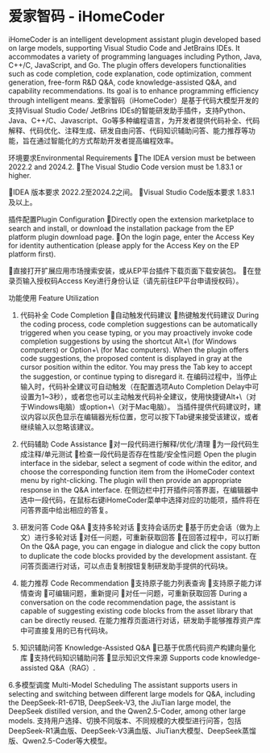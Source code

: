 # 爱家智码 - iHomeCoder

iHomeCoder is an intelligent development assistant plugin developed based on large models, supporting Visual Studio Code and JetBrains IDEs. It accommodates a variety of programming languages including Python, Java, C++/C, JavaScript, and Go. The plugin offers developers functionalities such as code completion, code explanation, code optimization, comment generation, free-form R&D Q&A, code knowledge-assisted Q&A, and capability recommendations. Its goal is to enhance programming efficiency through intelligent means.
爱家智码（iHomeCoder）是基于代码大模型开发的支持Visual Studio Code/ JetBrins IDEs的智能研发助手插件，支持Python、Java、C++/C、Javascript、Go等多种编程语言，为开发者提供代码补全、代码解释、代码优化、注释生成、研发自由问答、代码知识辅助问答、能力推荐等功能，旨在通过智能化的方式帮助开发者提高编程效率。

环境要求Environmental Requirements
The IDEA version must be between 2022.2 and 2024.2.
The Visual Studio Code version must be 1.83.1 or higher.

IDEA 版本要求 2022.2至2024.2之间。
Visual Studio Code版本要求 1.83.1 及以上。

插件配置Plugin Configuration
Directly open the extension marketplace to search and install, or download the installation package from the EP platform plugin download page.
On the login page, enter the Access Key for identity authentication (please apply for the Access Key on the EP platform first).

直接打开扩展应用市场搜索安装，或从EP平台插件下载页面下载安装包。
在登录页输入授权码Access Key进行身份认证（请先前往EP平台申请授权码）。

功能使用 Feature Utilization
1. 代码补全 Code Completion
自动触发代码建议
热键触发代码建议
During the coding process, code completion suggestions can be automatically triggered when you cease typing, or you may proactively invoke code completion suggestions by using the shortcut Alt+\ (for Windows computers) or Option+\ (for Mac computers).
When the plugin offers code suggestions, the proposed content is displayed in gray at the cursor position within the editor. You may press the Tab key to accept the suggestion, or continue typing to disregard it.
在编码过程中，当停止输入时，代码补全建议可自动触发（在配置选项Auto Completion Delay中可设置为1~3秒），或者您也可以主动触发代码补全建议，使用快捷键Alt+\（对于Windows电脑）或option+\（对于Mac电脑）。
当插件提供代码建议时，建议内容以灰色显示在编辑器光标位置，您可以按下Tab键来接受该建议，或者继续输入以忽略该建议。

2. 代码辅助 Code Assistance
对一段代码进行解释/优化/清理
为一段代码生成注释/单元测试
检查一段代码是否存在性能/安全性问题
Open the plugin interface in the sidebar, select a segment of code within the editor, and choose the corresponding function item from the iHomeCoder context menu by right-clicking. The plugin will then provide an appropriate response in the Q&A interface.
在侧边栏中打开插件问答界面，在编辑器中选中一段代码，在鼠标右键iHomeCoder菜单中选择对应的功能项，插件将在问答界面中给出相应的答复。

3. 研发问答 Code Q&A
支持多轮对话
支持会话历史
基于历史会话（做为上文）进行多轮对话
对任一问题，可重新获取回答
在回答过程中，可以打断
On the Q&A page, you can engage in dialogue and click the copy button to duplicate the code blocks provided by the development assistant.
在问答页面进行对话，可以点击复制按钮复制研发助手提供的代码块。

4. 能力推荐 Code Recommendation
支持原子能力列表查询
支持原子能力详情查询
可编辑问题，重新提问
对任一问题，可重新获取回答
During a conversation on the code recommendation page, the assistant is capable of suggesting existing code blocks from the asset library that can be directly reused.
在能力推荐页面进行对话，研发助手能够推荐资产库中可直接复用的已有代码块。

5. 知识辅助问答 Knowledge-Assisted Q&A
已基于优质代码资产构建向量化库
支持代码知识辅助问答
显示知识文件来源
Supports code knowledge-assisted Q&A（RAG）.

6.多模型调度 Multi-Model Scheduling
The assistant supports users in selecting and switching between different large models for Q&A, including the DeepSeek-R1-671B, DeepSeek-V3, the JiuTian large model, the DeepSeek distilled version, and the Qwen2.5-Coder, among other large models.
支持用户选择、切换不同版本、不同规模的大模型进行问答，包括DeepSeek-R1满血版、DeepSeek-V3满血版、JiuTian大模型、DeepSeek蒸馏版、Qwen2.5-Coder等大模型。

